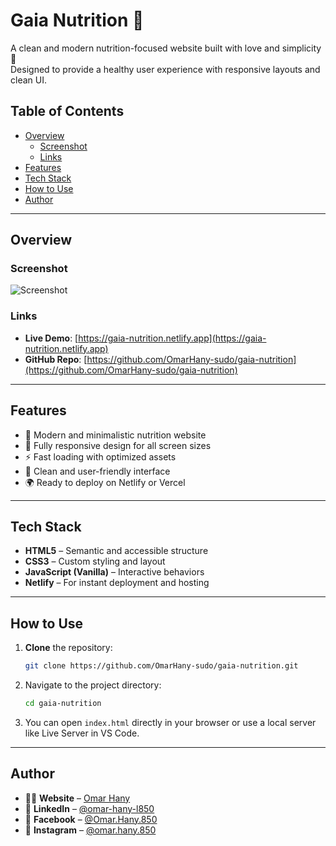 # Gaia Nutrition 🍃

A clean and modern nutrition-focused website built with love and simplicity 💚  
Designed to provide a healthy user experience with responsive layouts and clean UI.

## Table of Contents

- [Overview](#overview)
  - [Screenshot](#screenshot)
  - [Links](#links)
- [Features](#features)
- [Tech Stack](#tech-stack)
- [How to Use](#how-to-use)
- [Author](#author)

---

## Overview

### Screenshot

![Screenshot](./public/assets/gaia-nutrition-preview.webp)

### Links

- **Live Demo**: [https://gaia-nutrition.netlify.app](https://gaia-nutrition.netlify.app)
- **GitHub Repo**: [https://github.com/OmarHany-sudo/gaia-nutrition](https://github.com/OmarHany-sudo/gaia-nutrition)

---

## Features

- 🌿 Modern and minimalistic nutrition website
- 📱 Fully responsive design for all screen sizes
- ⚡ Fast loading with optimized assets
- 🧘 Clean and user-friendly interface
- 🌍 Ready to deploy on Netlify or Vercel

---

## Tech Stack

- **HTML5** – Semantic and accessible structure  
- **CSS3** – Custom styling and layout  
- **JavaScript (Vanilla)** – Interactive behaviors  
- **Netlify** – For instant deployment and hosting  

---

## How to Use

1. **Clone** the repository:

   ```bash
   git clone https://github.com/OmarHany-sudo/gaia-nutrition.git
   ```

2. Navigate to the project directory:

   ```bash
   cd gaia-nutrition
   ```

3. You can open `index.html` directly in your browser or use a local server like Live Server in VS Code.

---

## Author

- 👨‍💻 **Website** – [Omar Hany](https://omarhany.netlify.app)
- 💼 **LinkedIn** – [@omar-hany-l850](https://www.linkedin.com/in/omar-hany-l850)
- 📘 **Facebook** – [@Omar.Hany.850](https://www.facebook.com/Omar.Hany.850)
- 📸 **Instagram** – [@omar.hany.850](https://www.instagram.com/omar.hany.850)